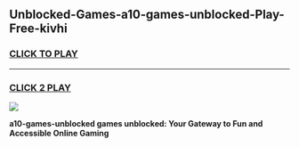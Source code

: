 
## Unblocked-Games-a10-games-unblocked-Play-Free-kivhi
<h3>
<a href="https://premium76.site?title=a10-games-unblocked&ref=19M">CLICK TO PLAY</a></h3>
<hr>

<h3>
<a href="https://premium76.site?title=a10-games-unblocked&ref=19M">CLICK 2 PLAY</a>
  
</h3>

<a href="https://premium76.site?title=a10-games-unblocked&ref=19M"><img src="https://clearcache.store/games.png"></a>


**a10-games-unblocked games unblocked: Your Gateway to Fun and Accessible Online Gaming**
